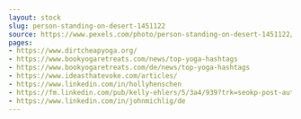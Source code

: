 ```yaml
---
layout: stock
slug: person-standing-on-desert-1451122
source: https://www.pexels.com/photo/person-standing-on-desert-1451122/
pages:
- https://www.dirtcheapyoga.org/
- https://www.bookyogaretreats.com/news/top-yoga-hashtags
- https://www.bookyogaretreats.com/de/news/top-yoga-hashtags
- https://www.ideasthatevoke.com/articles/
- https://www.linkedin.com/in/hollyhenschen
- https://fm.linkedin.com/pub/kelly-ehlers/5/3a4/939?trk=seokp-post-author-name
- https://www.linkedin.com/in/johnmichlig/de
---
```

